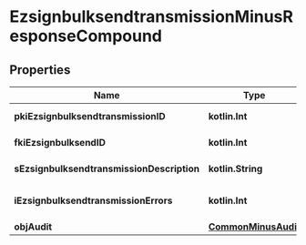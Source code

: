 
# EzsignbulksendtransmissionMinusResponseCompound

## Properties
Name | Type | Description | Notes
------------ | ------------- | ------------- | -------------
**pkiEzsignbulksendtransmissionID** | **kotlin.Int** | The unique ID of the Ezsignbulksendtransmission | 
**fkiEzsignbulksendID** | **kotlin.Int** | The unique ID of the Ezsignbulksend | 
**sEzsignbulksendtransmissionDescription** | **kotlin.String** | The description of the Ezsignbulksendtransmission | 
**iEzsignbulksendtransmissionErrors** | **kotlin.Int** | The number of errors during the Ezsignbulksendtransmission | 
**objAudit** | [**CommonMinusAudit**](CommonMinusAudit.md) |  | 



